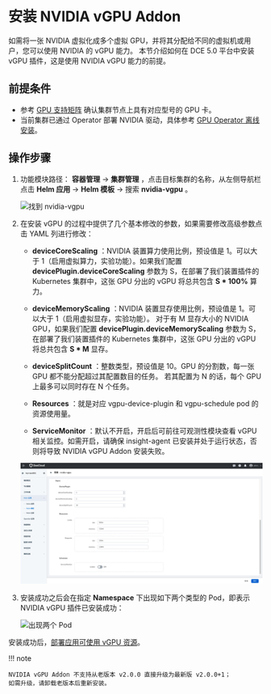 # 安装 NVIDIA vGPU Addon

如需将一张 NVIDIA 虚拟化成多个虚拟 GPU，并将其分配给不同的虚拟机或用户，您可以使用 NVIDIA 的 vGPU 能力。
本节介绍如何在 DCE 5.0 平台中安装 vGPU 插件，这是使用 NVIDIA vGPU 能力的前提。
## 前提条件

- 参考 [GPU 支持矩阵](../../gpu_matrix.md) 确认集群节点上具有对应型号的 GPU 卡。
- 当前集群已通过 Operator 部署 NVIDIA 驱动，具体参考 [GPU Operator 离线安装](../install_nvidia_driver_of_operator.md)。

## 操作步骤

1. 功能模块路径： __容器管理__ -> __集群管理__ ，点击目标集群的名称，从左侧导航栏点击 __Helm 应用__ -> __Helm 模板__ -> 搜索 __nvidia-vgpu__ 。

    ![找到 nvidia-vgpu](https://docs.daocloud.io/daocloud-docs-images/docs/zh/docs/kpanda/user-guide/gpu/images/vgpu-addon.png)

2. 在安装 vGPU 的过程中提供了几个基本修改的参数，如果需要修改高级参数点击 YAML 列进行修改：

    - __deviceCoreScaling__ ：NVIDIA 装置算力使用比例，预设值是 1。可以大于 1（启用虚拟算力，实验功能）。如果我们配置 __devicePlugin.deviceCoreScaling__ 参数为 S，在部署了我们装置插件的 Kubernetes 集群中，这张 GPU 分出的 vGPU 将总共包含 __S * 100%__ 算力。

    - __deviceMemoryScaling__ ：NVIDIA 装置显存使用比例，预设值是 1。可以大于 1（启用虚拟显存，实验功能）。
      对于有 M 显存大小的 NVIDIA GPU，如果我们配置 __devicePlugin.deviceMemoryScaling__ 参数为 S，
      在部署了我们装置插件的 Kubernetes 集群中，这张 GPU 分出的 vGPU 将总共包含 __S * M__ 显存。

    - __deviceSplitCount__ ：整数类型，预设值是 10。GPU 的分割数，每一张 GPU 都不能分配超过其配置数目的任务。
      若其配置为 N 的话，每个 GPU 上最多可以同时存在 N 个任务。

    - __Resources__ ：就是对应 vgpu-device-plugin 和 vgpu-schedule pod 的资源使用量。

    - __ServiceMonitor__ ：默认不开启，开启后可前往可观测性模块查看 vGPU 相关监控。如需开启，请确保 insight-agent 已安装并处于运行状态，否则将导致 NVIDIA vGPU Addon 安装失败。

    ![修改参数](../../images/vgpu-addon.png)

3. 安装成功之后会在指定 __Namespace__ 下出现如下两个类型的 Pod，即表示 NVIDIA vGPU 插件已安装成功：

    ![出现两个 Pod](https://docs.daocloud.io/daocloud-docs-images/docs/zh/docs/kpanda/user-guide/gpu/images/vgpu-pod.png)

安装成功后，[部署应用可使用 vGPU 资源](vgpu_user.md)。

!!! note

    NVIDIA vGPU Addon 不支持从老版本 v2.0.0 直接升级为最新版 v2.0.0+1；
    如需升级，请卸载老版本后重新安装。
